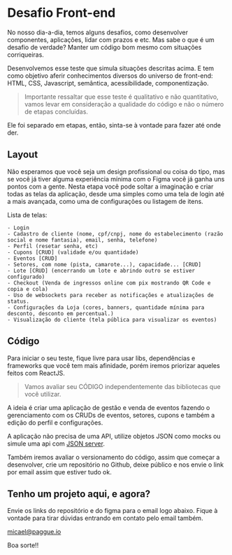 # Desafio Front-end

No nosso dia-a-dia, temos alguns desafios, como desenvolver componentes, aplicações, lidar com prazos e etc. Mas sabe o que é um desafio de verdade? Manter um código bom mesmo com situações corriqueiras.

Desenvolvemos esse teste que simula situações descritas acima. E tem como objetivo aferir conhecimentos diversos do universo de front-end: HTML, CSS, Javascript, semântica, acessibilidade, componentização.

> Importante ressaltar que esse teste é qualitativo e não quantitativo, vamos levar em consideração a qualidade do código e não o número de etapas concluídas.

Ele foi separado em etapas, então, sinta-se à vontade para fazer até onde der.

## Layout

Não esperamos que você seja um design profissional ou coisa do tipo, mas se você já tiver alguma experiência mínima com o Figma você já ganha uns pontos com a gente.
Nesta etapa você pode soltar a imaginação e criar todas as telas da aplicação, desde uma simples como uma tela de login até a mais avançada, como uma de configurações ou listagem de itens.

Lista de telas:

	- Login
	- Cadastro de cliente (nome, cpf/cnpj, nome do estabelecimento (razão social e nome fantasia), email, senha, telefone)
	- Perfil (resetar senha, etc)
	- Cupons [CRUD] (validade e/ou quantidade)
	- Eventos [CRUD]
	- Setores, com nome (pista, camarote...), capacidade... [CRUD]
	- Lote [CRUD] (encerrando um lote e abrindo outro se estiver configurado)
	- Checkout (Venda de ingressos online com pix mostrando QR Code e copia e cola)
	- Uso de websockets para receber as notificações e atualizações de status.
	- Configurações da Loja (cores, banners, quantidade mínima para desconto, desconto em percentual.)
	- Visualização do cliente (tela pública para visualizar os eventos)

## Código

Para iniciar o seu teste, fique livre para usar libs, dependências e frameworks que você tem mais afinidade, porém iremos priorizar aqueles feitos com ReactJS.

>Vamos avaliar seu CÓDIGO independentemente das bibliotecas que você utilizar.

A ideia é criar uma aplicação de gestão e venda de eventos fazendo o gerenciamento com os CRUDs de eventos, setores, cupons e também a edição do perfil e configurações.

A aplicação não precisa de uma API, utilize objetos JSON como mocks ou simule uma api com [JSON server](https://www.npmjs.com/package/json-server).

Também iremos avaliar o versionamento do código, assim que começar a desenvolver, crie um repositório no Github, deixe público e nos envie o link por email assim que estiver tudo ok.

## Tenho um projeto aqui, e agora?

Envie os links do repositório e do figma para o email logo abaixo.
Fique à vontade para tirar dúvidas entrando em contato pelo email também.

micael@paggue.io

Boa sorte!!